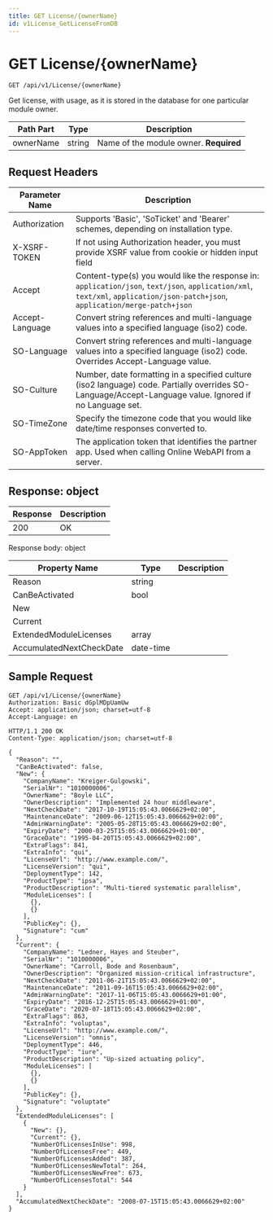```yaml
---
title: GET License/{ownerName}
id: v1License_GetLicenseFromDB
---
```


# GET License/{ownerName}

```http
GET /api/v1/License/{ownerName}
```

Get license, with usage, as it is stored in the database for one particular module owner.






| Path Part | Type | Description |
|-----------|------|-------------|
| ownerName | string | Name of the module owner. **Required** |



## Request Headers

| Parameter Name | Description |
|----------------|-------------|
| Authorization  | Supports 'Basic', 'SoTicket' and 'Bearer' schemes, depending on installation type. |
| X-XSRF-TOKEN   | If not using Authorization header, you must provide XSRF value from cookie or hidden input field |
| Accept         | Content-type(s) you would like the response in: `application/json`, `text/json`, `application/xml`, `text/xml`, `application/json-patch+json`, `application/merge-patch+json` |
| Accept-Language | Convert string references and multi-language values into a specified language (iso2) code. |
| SO-Language | Convert string references and multi-language values into a specified language (iso2) code. Overrides Accept-Language value. |
| SO-Culture | Number, date formatting in a specified culture (iso2 language) code. Partially overrides SO-Language/Accept-Language value. Ignored if no Language set. |
| SO-TimeZone | Specify the timezone code that you would like date/time responses converted to. |
| SO-AppToken | The application token that identifies the partner app. Used when calling Online WebAPI from a server. |


## Response: object



| Response | Description |
|----------------|-------------|
| 200 | OK |

Response body: object

| Property Name | Type |  Description |
|----------------|------|--------------|
| Reason | string |  |
| CanBeActivated | bool |  |
| New |  |  |
| Current |  |  |
| ExtendedModuleLicenses | array |  |
| AccumulatedNextCheckDate | date-time |  |

## Sample Request

```http!
GET /api/v1/License/{ownerName}
Authorization: Basic dGplMDpUamUw
Accept: application/json; charset=utf-8
Accept-Language: en
```

```http_
HTTP/1.1 200 OK
Content-Type: application/json; charset=utf-8

{
  "Reason": "",
  "CanBeActivated": false,
  "New": {
    "CompanyName": "Kreiger-Gulgowski",
    "SerialNr": "1010000006",
    "OwnerName": "Boyle LLC",
    "OwnerDescription": "Implemented 24 hour middleware",
    "NextCheckDate": "2017-10-19T15:05:43.0066629+02:00",
    "MaintenanceDate": "2009-06-12T15:05:43.0066629+02:00",
    "AdminWarningDate": "2005-05-28T15:05:43.0066629+02:00",
    "ExpiryDate": "2000-03-25T15:05:43.0066629+01:00",
    "GraceDate": "1995-04-20T15:05:43.0066629+02:00",
    "ExtraFlags": 841,
    "ExtraInfo": "qui",
    "LicenseUrl": "http://www.example.com/",
    "LicenseVersion": "qui",
    "DeploymentType": 142,
    "ProductType": "ipsa",
    "ProductDescription": "Multi-tiered systematic parallelism",
    "ModuleLicenses": [
      {},
      {}
    ],
    "PublicKey": {},
    "Signature": "cum"
  },
  "Current": {
    "CompanyName": "Ledner, Hayes and Steuber",
    "SerialNr": "1010000006",
    "OwnerName": "Carroll, Bode and Rosenbaum",
    "OwnerDescription": "Organized mission-critical infrastructure",
    "NextCheckDate": "2011-06-21T15:05:43.0066629+02:00",
    "MaintenanceDate": "2011-09-16T15:05:43.0066629+02:00",
    "AdminWarningDate": "2017-11-06T15:05:43.0066629+01:00",
    "ExpiryDate": "2016-12-25T15:05:43.0066629+01:00",
    "GraceDate": "2020-07-18T15:05:43.0066629+02:00",
    "ExtraFlags": 863,
    "ExtraInfo": "voluptas",
    "LicenseUrl": "http://www.example.com/",
    "LicenseVersion": "omnis",
    "DeploymentType": 446,
    "ProductType": "iure",
    "ProductDescription": "Up-sized actuating policy",
    "ModuleLicenses": [
      {},
      {}
    ],
    "PublicKey": {},
    "Signature": "voluptate"
  },
  "ExtendedModuleLicenses": [
    {
      "New": {},
      "Current": {},
      "NumberOfLicensesInUse": 998,
      "NumberOfLicensesFree": 449,
      "NumberOfLicensesAdded": 387,
      "NumberOfLicensesNewTotal": 264,
      "NumberOfLicensesNewFree": 673,
      "NumberOfLicensesTotal": 544
    }
  ],
  "AccumulatedNextCheckDate": "2008-07-15T15:05:43.0066629+02:00"
}
```